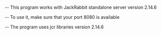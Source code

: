 -- This program works with JackRabbit standalone server version 2.14.6

-- To use it, make sure that your port 8080 is available

-- The program uses jcr libraries version 2.14.6
